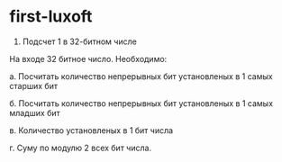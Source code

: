 # first-luxoft 
1. Подсчет 1 в 32-битном числе

На входе 32 битное число. Необходимо:

а. Посчитать количество непрерывных бит установленых в 1 самых старших бит

б. Посчитать количество непрерывных бит установленых в 1 самых младших бит

в. Количество установленых в 1 бит числа

г. Суму по модулю 2 всех бит числа.
